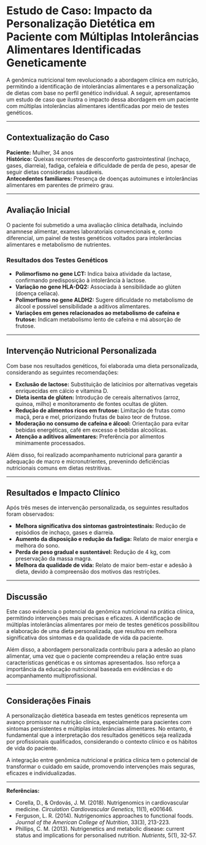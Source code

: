 
# Estudo de Caso: Impacto da Personalização Dietética em Paciente com Múltiplas Intolerâncias Alimentares Identificadas Geneticamente

A genômica nutricional tem revolucionado a abordagem clínica em nutrição, permitindo a identificação de intolerâncias alimentares e a personalização de dietas com base no perfil genético individual. A seguir, apresentamos um estudo de caso que ilustra o impacto dessa abordagem em um paciente com múltiplas intolerâncias alimentares identificadas por meio de testes genéticos.

---

## Contextualização do Caso

**Paciente:** Mulher, 34 anos  
**Histórico:** Queixas recorrentes de desconforto gastrointestinal (inchaço, gases, diarreia), fadiga, cefaleia e dificuldade de perda de peso, apesar de seguir dietas consideradas saudáveis.  
**Antecedentes familiares:** Presença de doenças autoimunes e intolerâncias alimentares em parentes de primeiro grau.

---

## Avaliação Inicial

O paciente foi submetido a uma avaliação clínica detalhada, incluindo anamnese alimentar, exames laboratoriais convencionais e, como diferencial, um painel de testes genéticos voltados para intolerâncias alimentares e metabolismo de nutrientes.

### Resultados dos Testes Genéticos

- **Polimorfismo no gene LCT:** Indica baixa atividade da lactase, confirmando predisposição à intolerância à lactose.
- **Variação no gene HLA-DQ2:** Associada à sensibilidade ao glúten (doença celíaca).
- **Polimorfismo no gene ALDH2:** Sugere dificuldade no metabolismo de álcool e possível sensibilidade a aditivos alimentares.
- **Variações em genes relacionados ao metabolismo de cafeína e frutose:** Indicam metabolismo lento de cafeína e má absorção de frutose.

---

## Intervenção Nutricional Personalizada

Com base nos resultados genéticos, foi elaborada uma dieta personalizada, considerando as seguintes recomendações:

- **Exclusão de lactose:** Substituição de laticínios por alternativas vegetais enriquecidas em cálcio e vitamina D.
- **Dieta isenta de glúten:** Introdução de cereais alternativos (arroz, quinoa, milho) e monitoramento de fontes ocultas de glúten.
- **Redução de alimentos ricos em frutose:** Limitação de frutas como maçã, pera e mel, priorizando frutas de baixo teor de frutose.
- **Moderação no consumo de cafeína e álcool:** Orientação para evitar bebidas energéticas, café em excesso e bebidas alcoólicas.
- **Atenção a aditivos alimentares:** Preferência por alimentos minimamente processados.

Além disso, foi realizado acompanhamento nutricional para garantir a adequação de macro e micronutrientes, prevenindo deficiências nutricionais comuns em dietas restritivas.

---

## Resultados e Impacto Clínico

Após três meses de intervenção personalizada, os seguintes resultados foram observados:

- **Melhora significativa dos sintomas gastrointestinais:** Redução de episódios de inchaço, gases e diarreia.
- **Aumento da disposição e redução da fadiga:** Relato de maior energia e melhora do sono.
- **Perda de peso gradual e sustentável:** Redução de 4 kg, com preservação da massa magra.
- **Melhora da qualidade de vida:** Relato de maior bem-estar e adesão à dieta, devido à compreensão dos motivos das restrições.

---

## Discussão

Este caso evidencia o potencial da genômica nutricional na prática clínica, permitindo intervenções mais precisas e eficazes. A identificação de múltiplas intolerâncias alimentares por meio de testes genéticos possibilitou a elaboração de uma dieta personalizada, que resultou em melhora significativa dos sintomas e da qualidade de vida da paciente.

Além disso, a abordagem personalizada contribuiu para a adesão ao plano alimentar, uma vez que o paciente compreendeu a relação entre suas características genéticas e os sintomas apresentados. Isso reforça a importância da educação nutricional baseada em evidências e do acompanhamento multiprofissional.

---

## Considerações Finais

A personalização dietética baseada em testes genéticos representa um avanço promissor na nutrição clínica, especialmente para pacientes com sintomas persistentes e múltiplas intolerâncias alimentares. No entanto, é fundamental que a interpretação dos resultados genéticos seja realizada por profissionais qualificados, considerando o contexto clínico e os hábitos de vida do paciente.

A integração entre genômica nutricional e prática clínica tem o potencial de transformar o cuidado em saúde, promovendo intervenções mais seguras, eficazes e individualizadas.

---

**Referências:**

- Corella, D., & Ordovás, J. M. (2018). Nutrigenomics in cardiovascular medicine. *Circulation Cardiovascular Genetics*, 11(1), e001646.
- Ferguson, L. R. (2014). Nutrigenomics approaches to functional foods. *Journal of the American College of Nutrition*, 33(3), 213-223.
- Phillips, C. M. (2013). Nutrigenetics and metabolic disease: current status and implications for personalised nutrition. *Nutrients*, 5(1), 32-57.
```
